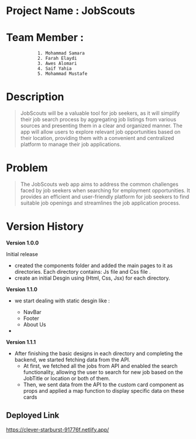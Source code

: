 
# Project Name : JobScouts
# Team Member : 
                1. Mohammad Samara
                2. Farah Elaydi
                3. Awes Alomari
                4. Saif Yahia
                5. Mohammad Mustafe


# Description
> JobScouts will be a valuable tool for job seekers, as it will simplify their job search process by aggregating job listings from various sources and presenting them in a clear and organized manner. The app will allow users to explore relevant job opportunities based on their location, providing them with a convenient and centralized platform to manage their job applications.

# Problem 
> The JobScouts web app aims to address the common challenges faced by job seekers when searching for employment opportunities. It provides an efficient and user-friendly platform for job seekers to find suitable job openings and streamlines the job application process.
# Version History

**Version 1.0.0**

Initial release
- created the components folder and added the main pages to it as directories. Each directory contains: Js file and Css file .
- create an initial Desgin using (Html, Css, Jsx) for each directory.

**Version 1.1.0**

- we start dealing with static desgin like : 
    - NavBar
    - Footer
    - About Us

- 

**Version 1.1.1**

- After finishing the basic designs in each directory and completing the backend, we started fetching data from the API.
    - At first, we fetched all the jobs from API and enabled the search functionality, allowing the user to search for new job based on the JobTitle or location or both of them.
    - Then, we sent data from the API to the custom card component as props and applied a map function to display specific data on these cards
> 

## Deployed Link
https://clever-starburst-91776f.netlify.app/

